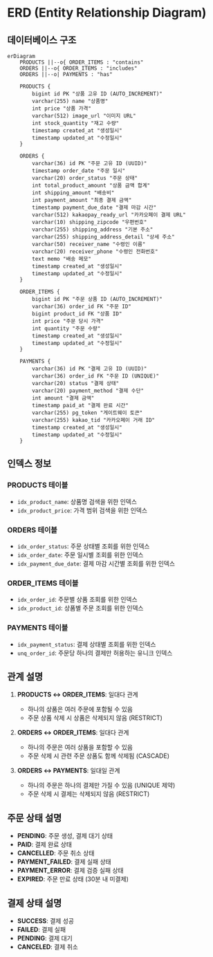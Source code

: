 # ERD (Entity Relationship Diagram)

## 데이터베이스 구조

```mermaid
erDiagram
    PRODUCTS ||--o{ ORDER_ITEMS : "contains"
    ORDERS ||--o{ ORDER_ITEMS : "includes"
    ORDERS ||--o| PAYMENTS : "has"

    PRODUCTS {
        bigint id PK "상품 고유 ID (AUTO_INCREMENT)"
        varchar(255) name "상품명"
        int price "상품 가격"
        varchar(512) image_url "이미지 URL"
        int stock_quantity "재고 수량"
        timestamp created_at "생성일시"
        timestamp updated_at "수정일시"
    }

    ORDERS {
        varchar(36) id PK "주문 고유 ID (UUID)"
        timestamp order_date "주문 일시"
        varchar(20) order_status "주문 상태"
        int total_product_amount "상품 금액 합계"
        int shipping_amount "배송비"
        int payment_amount "최종 결제 금액"
        timestamp payment_due_date "결제 마감 시간"
        varchar(512) kakaopay_ready_url "카카오페이 결제 URL"
        varchar(10) shipping_zipcode "우편번호"
        varchar(255) shipping_address "기본 주소"
        varchar(255) shipping_address_detail "상세 주소"
        varchar(50) receiver_name "수령인 이름"
        varchar(20) receiver_phone "수령인 전화번호"
        text memo "배송 메모"
        timestamp created_at "생성일시"
        timestamp updated_at "수정일시"
    }

    ORDER_ITEMS {
        bigint id PK "주문 상품 ID (AUTO_INCREMENT)"
        varchar(36) order_id FK "주문 ID"
        bigint product_id FK "상품 ID"
        int price "주문 당시 가격"
        int quantity "주문 수량"
        timestamp created_at "생성일시"
        timestamp updated_at "수정일시"
    }

    PAYMENTS {
        varchar(36) id PK "결제 고유 ID (UUID)"
        varchar(36) order_id FK "주문 ID (UNIQUE)"
        varchar(20) status "결제 상태"
        varchar(20) payment_method "결제 수단"
        int amount "결제 금액"
        timestamp paid_at "결제 완료 시간"
        varchar(255) pg_token "게이트웨이 토큰"
        varchar(255) kakao_tid "카카오페이 거래 ID"
        timestamp created_at "생성일시"
        timestamp updated_at "수정일시"
    }
```

## 인덱스 정보

### PRODUCTS 테이블
- `idx_product_name`: 상품명 검색을 위한 인덱스
- `idx_product_price`: 가격 범위 검색을 위한 인덱스

### ORDERS 테이블
- `idx_order_status`: 주문 상태별 조회를 위한 인덱스
- `idx_order_date`: 주문 일시별 조회를 위한 인덱스
- `idx_payment_due_date`: 결제 마감 시간별 조회를 위한 인덱스

### ORDER_ITEMS 테이블
- `idx_order_id`: 주문별 상품 조회를 위한 인덱스
- `idx_product_id`: 상품별 주문 조회를 위한 인덱스

### PAYMENTS 테이블
- `idx_payment_status`: 결제 상태별 조회를 위한 인덱스
- `unq_order_id`: 주문당 하나의 결제만 허용하는 유니크 인덱스

## 관계 설명

1. **PRODUCTS ↔ ORDER_ITEMS**: 일대다 관계
   - 하나의 상품은 여러 주문에 포함될 수 있음
   - 주문 상품 삭제 시 상품은 삭제되지 않음 (RESTRICT)

2. **ORDERS ↔ ORDER_ITEMS**: 일대다 관계
   - 하나의 주문은 여러 상품을 포함할 수 있음
   - 주문 삭제 시 관련 주문 상품도 함께 삭제됨 (CASCADE)

3. **ORDERS ↔ PAYMENTS**: 일대일 관계
   - 하나의 주문은 하나의 결제만 가질 수 있음 (UNIQUE 제약)
   - 주문 삭제 시 결제는 삭제되지 않음 (RESTRICT)

## 주문 상태 설명

- **PENDING**: 주문 생성, 결제 대기 상태
- **PAID**: 결제 완료 상태
- **CANCELLED**: 주문 취소 상태
- **PAYMENT_FAILED**: 결제 실패 상태
- **PAYMENT_ERROR**: 결제 검증 실패 상태
- **EXPIRED**: 주문 만료 상태 (30분 내 미결제)

## 결제 상태 설명

- **SUCCESS**: 결제 성공
- **FAILED**: 결제 실패
- **PENDING**: 결제 대기
- **CANCELED**: 결제 취소
